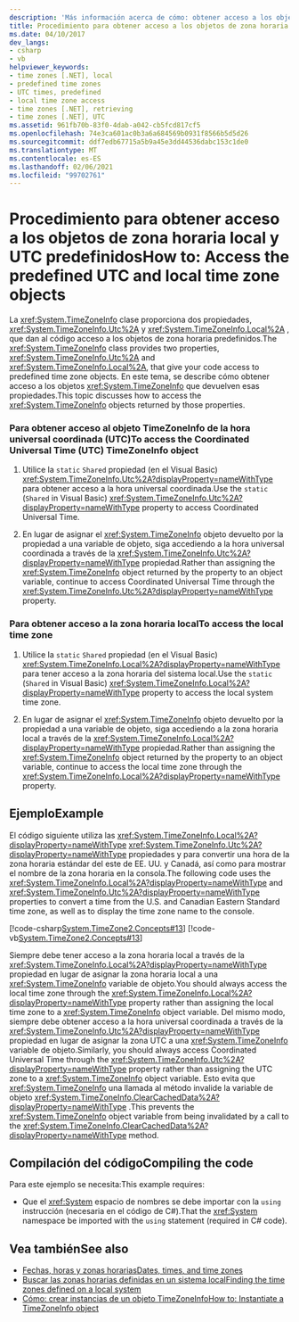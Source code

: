 ```yaml
---
description: 'Más información acerca de cómo: obtener acceso a los objetos de zona horaria local y UTC predefinidos'
title: Procedimiento para obtener acceso a los objetos de zona horaria local y UTC predefinidos
ms.date: 04/10/2017
dev_langs:
- csharp
- vb
helpviewer_keywords:
- time zones [.NET], local
- predefined time zones
- UTC times, predefined
- local time zone access
- time zones [.NET], retrieving
- time zones [.NET], UTC
ms.assetid: 961fb70b-83f0-4dab-a042-cb5fcd817cf5
ms.openlocfilehash: 74e3ca601ac0b3a6a684569b0931f8566b5d5d26
ms.sourcegitcommit: ddf7edb67715a5b9a45e3dd44536dabc153c1de0
ms.translationtype: MT
ms.contentlocale: es-ES
ms.lasthandoff: 02/06/2021
ms.locfileid: "99702761"
---
```

# <a name="how-to-access-the-predefined-utc-and-local-time-zone-objects"></a><span data-ttu-id="96d82-103">Procedimiento para obtener acceso a los objetos de zona horaria local y UTC predefinidos</span><span class="sxs-lookup"><span data-stu-id="96d82-103">How to: Access the predefined UTC and local time zone objects</span></span>

<span data-ttu-id="96d82-104">La <xref:System.TimeZoneInfo> clase proporciona dos propiedades, <xref:System.TimeZoneInfo.Utc%2A> y <xref:System.TimeZoneInfo.Local%2A> , que dan al código acceso a los objetos de zona horaria predefinidos.</span><span class="sxs-lookup"><span data-stu-id="96d82-104">The <xref:System.TimeZoneInfo> class provides two properties, <xref:System.TimeZoneInfo.Utc%2A> and <xref:System.TimeZoneInfo.Local%2A>, that give your code access to predefined time zone objects.</span></span> <span data-ttu-id="96d82-105">En este tema, se describe cómo obtener acceso a los objetos <xref:System.TimeZoneInfo> que devuelven esas propiedades.</span><span class="sxs-lookup"><span data-stu-id="96d82-105">This topic discusses how to access the <xref:System.TimeZoneInfo> objects returned by those properties.</span></span>

### <a name="to-access-the-coordinated-universal-time-utc-timezoneinfo-object"></a><span data-ttu-id="96d82-106">Para obtener acceso al objeto TimeZoneInfo de la hora universal coordinada (UTC)</span><span class="sxs-lookup"><span data-stu-id="96d82-106">To access the Coordinated Universal Time (UTC) TimeZoneInfo object</span></span>

1. <span data-ttu-id="96d82-107">Utilice la `static` `Shared` propiedad (en el Visual Basic) <xref:System.TimeZoneInfo.Utc%2A?displayProperty=nameWithType> para obtener acceso a la hora universal coordinada.</span><span class="sxs-lookup"><span data-stu-id="96d82-107">Use the `static` (`Shared` in Visual Basic) <xref:System.TimeZoneInfo.Utc%2A?displayProperty=nameWithType> property to access Coordinated Universal Time.</span></span>

2. <span data-ttu-id="96d82-108">En lugar de asignar el <xref:System.TimeZoneInfo> objeto devuelto por la propiedad a una variable de objeto, siga accediendo a la hora universal coordinada a través de la <xref:System.TimeZoneInfo.Utc%2A?displayProperty=nameWithType> propiedad.</span><span class="sxs-lookup"><span data-stu-id="96d82-108">Rather than assigning the <xref:System.TimeZoneInfo> object returned by the property to an object variable, continue to access Coordinated Universal Time through the <xref:System.TimeZoneInfo.Utc%2A?displayProperty=nameWithType> property.</span></span>

### <a name="to-access-the-local-time-zone"></a><span data-ttu-id="96d82-109">Para obtener acceso a la zona horaria local</span><span class="sxs-lookup"><span data-stu-id="96d82-109">To access the local time zone</span></span>

1. <span data-ttu-id="96d82-110">Utilice la `static` `Shared` propiedad (en el Visual Basic) <xref:System.TimeZoneInfo.Local%2A?displayProperty=nameWithType> para tener acceso a la zona horaria del sistema local.</span><span class="sxs-lookup"><span data-stu-id="96d82-110">Use the `static` (`Shared` in Visual Basic) <xref:System.TimeZoneInfo.Local%2A?displayProperty=nameWithType> property to access the local system time zone.</span></span>

2. <span data-ttu-id="96d82-111">En lugar de asignar el <xref:System.TimeZoneInfo> objeto devuelto por la propiedad a una variable de objeto, siga accediendo a la zona horaria local a través de la <xref:System.TimeZoneInfo.Local%2A?displayProperty=nameWithType> propiedad.</span><span class="sxs-lookup"><span data-stu-id="96d82-111">Rather than assigning the <xref:System.TimeZoneInfo> object returned by the property to an object variable, continue to access the local time zone through the <xref:System.TimeZoneInfo.Local%2A?displayProperty=nameWithType> property.</span></span>

## <a name="example"></a><span data-ttu-id="96d82-112">Ejemplo</span><span class="sxs-lookup"><span data-stu-id="96d82-112">Example</span></span>

<span data-ttu-id="96d82-113">El código siguiente utiliza las <xref:System.TimeZoneInfo.Local%2A?displayProperty=nameWithType> <xref:System.TimeZoneInfo.Utc%2A?displayProperty=nameWithType> propiedades y para convertir una hora de la zona horaria estándar del este de EE. UU. y Canadá, así como para mostrar el nombre de la zona horaria en la consola.</span><span class="sxs-lookup"><span data-stu-id="96d82-113">The following code uses the <xref:System.TimeZoneInfo.Local%2A?displayProperty=nameWithType> and <xref:System.TimeZoneInfo.Utc%2A?displayProperty=nameWithType> properties to convert a time from the U.S. and Canadian Eastern Standard time zone, as well as to display the time zone name to the console.</span></span>

[!code-csharp[System.TimeZone2.Concepts#13](../../../samples/snippets/csharp/VS_Snippets_CLR_System/system.TimeZone2.Concepts/CS/TimeZone2Concepts.cs#13)]
[!code-vb[System.TimeZone2.Concepts#13](../../../samples/snippets/visualbasic/VS_Snippets_CLR_System/system.TimeZone2.Concepts/VB/TimeZone2Concepts.vb#13)]

<span data-ttu-id="96d82-114">Siempre debe tener acceso a la zona horaria local a través de la <xref:System.TimeZoneInfo.Local%2A?displayProperty=nameWithType> propiedad en lugar de asignar la zona horaria local a una <xref:System.TimeZoneInfo> variable de objeto.</span><span class="sxs-lookup"><span data-stu-id="96d82-114">You should always access the local time zone through the <xref:System.TimeZoneInfo.Local%2A?displayProperty=nameWithType> property rather than assigning the local time zone to a <xref:System.TimeZoneInfo> object variable.</span></span> <span data-ttu-id="96d82-115">Del mismo modo, siempre debe obtener acceso a la hora universal coordinada a través de la <xref:System.TimeZoneInfo.Utc%2A?displayProperty=nameWithType> propiedad en lugar de asignar la zona UTC a una <xref:System.TimeZoneInfo> variable de objeto.</span><span class="sxs-lookup"><span data-stu-id="96d82-115">Similarly, you should always access Coordinated Universal Time through the <xref:System.TimeZoneInfo.Utc%2A?displayProperty=nameWithType> property rather than assigning the UTC zone to a <xref:System.TimeZoneInfo> object variable.</span></span> <span data-ttu-id="96d82-116">Esto evita que <xref:System.TimeZoneInfo> una llamada al método invalide la variable de objeto <xref:System.TimeZoneInfo.ClearCachedData%2A?displayProperty=nameWithType> .</span><span class="sxs-lookup"><span data-stu-id="96d82-116">This prevents the <xref:System.TimeZoneInfo> object variable from being invalidated by a call to the <xref:System.TimeZoneInfo.ClearCachedData%2A?displayProperty=nameWithType> method.</span></span>

## <a name="compiling-the-code"></a><span data-ttu-id="96d82-117">Compilación del código</span><span class="sxs-lookup"><span data-stu-id="96d82-117">Compiling the code</span></span>

<span data-ttu-id="96d82-118">Para este ejemplo se necesita:</span><span class="sxs-lookup"><span data-stu-id="96d82-118">This example requires:</span></span>

- <span data-ttu-id="96d82-119">Que el <xref:System> espacio de nombres se debe importar con la `using` instrucción (necesaria en el código de C#).</span><span class="sxs-lookup"><span data-stu-id="96d82-119">That the <xref:System> namespace be imported with the `using` statement (required in C# code).</span></span>

## <a name="see-also"></a><span data-ttu-id="96d82-120">Vea también</span><span class="sxs-lookup"><span data-stu-id="96d82-120">See also</span></span>

- [<span data-ttu-id="96d82-121">Fechas, horas y zonas horarias</span><span class="sxs-lookup"><span data-stu-id="96d82-121">Dates, times, and time zones</span></span>](index.md)
- [<span data-ttu-id="96d82-122">Buscar las zonas horarias definidas en un sistema local</span><span class="sxs-lookup"><span data-stu-id="96d82-122">Finding the time zones defined on a local system</span></span>](finding-the-time-zones-on-local-system.md)
- [<span data-ttu-id="96d82-123">Cómo: crear instancias de un objeto TimeZoneInfo</span><span class="sxs-lookup"><span data-stu-id="96d82-123">How to: Instantiate a TimeZoneInfo object</span></span>](instantiate-time-zone-info.md)
